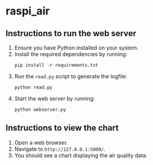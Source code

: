 # raspi_air

## Instructions to run the web server

1. Ensure you have Python installed on your system.
2. Install the required dependencies by running:
   ```
   pip install -r requirements.txt
   ```
3. Run the `read.py` script to generate the logfile:
   ```
   python read.py
   ```
4. Start the web server by running:
   ```
   python webserver.py
   ```

## Instructions to view the chart

1. Open a web browser.
2. Navigate to `http://127.0.0.1:5000/`.
3. You should see a chart displaying the air quality data.
